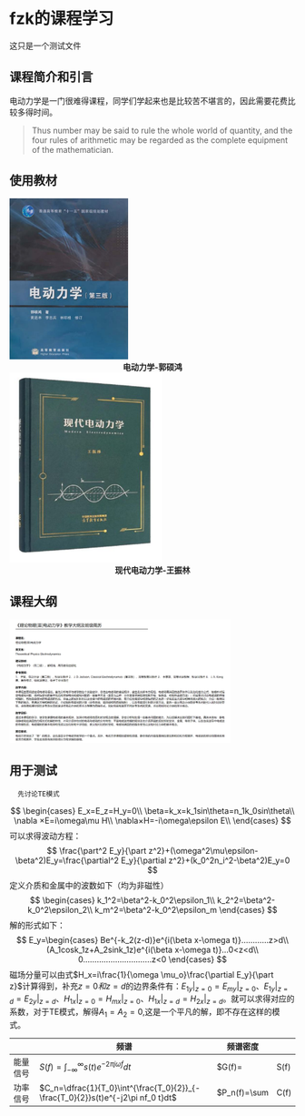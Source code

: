 # fzk的课程学习

这只是一个测试文件

## 课程简介和引言

​	  电动力学是一门很难得课程，同学们学起来也是比较苦不堪言的，因此需要花费比较多得时间。

> Thus number may be said to rule the whole world of quantity, and the four rules of arithmetic may be regarded as the complete equipment of the mathematician.

## 使用教材

<img src="figure/郭硕鸿教材.png" style="zoom:33%;" />

<center><strong>电动力学-郭硕鸿</strong></center>

<img src="figure/现代电动力学.png" style="zoom:33%;" />

<center><strong>现代电动力学-王振林</strong></center>

## 课程大纲

<img src="figure/课程简介.png" style="zoom:38%;" />

## 用于测试

	  先讨论TE模式
$$
\begin{cases}
E_x=E_z=H_y=0\\
\beta=k_x=k_1sin\theta=n_1k_0sin\theta\\
\nabla ×E=i\omega\mu H\\
\nabla×H=-i\omega\epsilon E\\
\end{cases}
$$
	  可以求得波动方程：
$$
\frac{\part^2 E_y}{\part z^2}+(\omega^2\mu\epsilon-\beta^2)E_y=\frac{\partial^2 E_y}{\partial z^2}+(k_0^2n_i^2-\beta^2)E_y=0
$$
	  定义介质和金属中的波数如下（均为非磁性）
$$
\begin{cases}
k_1^2=\beta^2-k_0^2\epsilon_1\\
k_2^2=\beta^2-k_0^2\epsilon_2\\
k_m^2=\beta^2-k_0^2\epsilon_m
\end{cases}
$$
	  解的形式如下：
$$
E_y=\begin{cases}
Be^{-k_2(z-d)}e^{i(\beta x-\omega t)}…………z>d\\
(A_1cosk_1z+A_2sink_1z)e^{i(\beta x-\omega t)}…0<z<d\\
0…………………………z<0
\end{cases}
$$
磁场分量可以由式$H_x=i\frac{1}{\omega \mu_o}\frac{\partial E_y}{\part z}$计算得到，补充$z=0和z=d$的边界条件有：$E_{1y}|_{z=0}=E_{my}|_{z=0}$、$E_{1y}|_{z=d}=E_{2y}|_{z=d}$、$H_{1x}|_{z=0}=H_{mx}|_{z=0}$、$H_{1x}|_{z=d}=H_{2x}|_{z=d}$。就可以求得对应的系数，对于TE模式，解得$A_1=A_2=0$,这是一个平凡的解，即不存在这样的模式。

|          | 频谱                                                         | 频谱密度                            |      |
| -------- | ------------------------------------------------------------ | ----------------------------------- | ---- |
| 能量信号 | $S(f)=\int^{\infty}_{-\infty}s(t)e^{-2\pi j\omega f}dt$      | $G(f)=|S(f)|^2$                     |      |
| 功率信号 | $C_n=\dfrac{1}{T_0}\int^{\frac{T_0}{2}}_{-\frac{T_0}{2}}s(t)e^{-j2\pi nf_0 t}dt$ | $P_n(f)=\sum|C(f)|^2\delta(f-nf_0)$ |      |